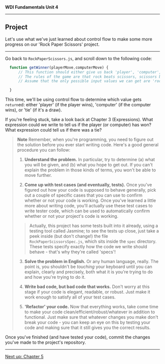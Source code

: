 **WDI Fundamentals Unit 4**

---

## Project

Let's use what we've just learned about control flow to make some more progress on our 'Rock Paper Scissors' project.

- - -

Go back to `RockPaperScissors.js`, and scroll down to the following code:

```javascript
  function getWinner(playerMove,computerMove) {
      // This function should either give us back 'player', 'computer', or 'tie'.
      // The rules of the game are that rock beats scissors, scissors beats paper, and paper beats rock.
      // Assume that the only possible input values we can get are 'rock', 'paper', and 'scissors'.

  }
```

This time, we'll be using control flow to determine which value gets `return`ed: either 'player' (if the player wins), 'computer' (if the computer wins), or 'tie' (if it's a draw).

If you're feeling stuck, take a look back at Chapter 3 (Expressions). What expression could we write to tell us if the player (or computer) has won? What expression could tell us if there was a tie?

> **Note** Remember, when you're programming, you need to figure out the solution before you ever start writing code. Here's a good general procedure you can follow:
>
> 1. **Understand the problem.** In particular, try to determine (a) what you will be given, and (b) what you hope to get out. If you can't explain the problem in those kinds of terms, you won't be able to move further.
>
> 2. **Come up with test cases (and eventually, tests).** Once you've figured out how your code is supposed to behave generally, pick out a couple of specific cases that you can use to confirm whether or not your code is working. Once you've learned a little more about writing code, you'll actually use these test cases to write tester code, which can be used to automatically confirm whether or not your project's code is working.
>> Actually, this project has some tests built into it already, using a testing tool called Jasmine; to see the tests up close, just take a peek inside (but don't change!) the file `RockPaperScissorsSpec.js`, which sits inside the `spec` directory. These tests specify exactly how the code we write should behave - that's why they're called 'specs'!
>
> 3. **Solve the problem in English.** Or any human language, really. The point is, you shouldn't be *touching* your keyboard until you can explain, clearly and precisely, both what it is you're trying to do and how you're trying to do it.
>
> 4. **Write bad code, but bad code that works.** Don't worry at this stage if your code is elegant, readable, or robust. Just make it work enough to satisfy all of your test cases.
>
> 5. **'Refactor' your code.** Now that everything works, take come time to make your code clean/efficient/robust/whatever in addition to functional. Just make sure that whatever changes you make don't break your code - you can keep an eye on this by testing your code and making sure that it still gives you the correct results.

Once you've finished (and have tested your code), commit the changes you've made to the project's repository.

---
[Next up: Chapter 5](../05_chapter/README.md)
